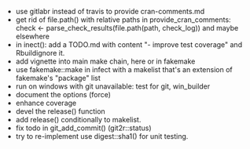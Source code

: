 - use gitlabr instead of travis to provide cran-comments.md
- get rid of file.path() with relative paths
  in provide\_cran\_comments:
        check <- parse_check_results(file.path(path, check_log))
  and maybe elsewhere
- in inect(): add a TODO.md with content "- improve test coverage" and
  Rbuildignore it.
- add vignette into main make chain, here or in fakemake
- use fakemake::make in infect with a makelist that's an extension of fakemake's
  "package" list
- run on windows with git unavailable: test for git, win_builder
- document the options (force)
- enhance coverage
- devel the release() function
- add release() conditionally to makelist.
- fix todo in git\_add\_commit() (git2r::status)
- try to re-implement use digest::sha1() for unit testing.
